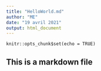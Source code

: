 ```yaml
---
title: "HelloWorld.md"
author: "ME"
date: "19 avril 2021"
output: html_document
---
```




```{r setup, include=FALSE}
knitr::opts_chunk$set(echo = TRUE)
```

## This is a markdown file

